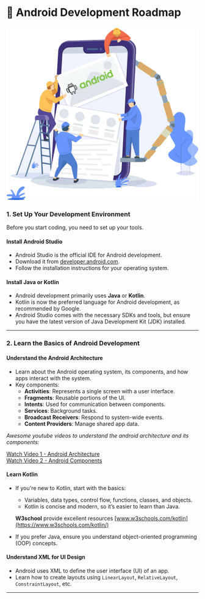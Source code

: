 # 🤖 Android Development Roadmap

### ![Android Architecture image](./assets/android-development-vector.png)

### **1. Set Up Your Development Environment**

Before you start coding, you need to set up your tools.

#### **Install Android Studio**

- Android Studio is the official IDE for Android development.
- Download it from [developer.android.com](https://developer.android.com/).
- Follow the installation instructions for your operating system.

#### **Install Java or Kotlin**

- Android development primarily uses **Java** or **Kotlin**.
- Kotlin is now the preferred language for Android development, as recommended by Google.
- Android Studio comes with the necessary SDKs and tools, but ensure you have the latest version of Java Development Kit (JDK) installed.

---

### **2. Learn the Basics of Android Development**

#### **Understand the Android Architecture**

- Learn about the Android operating system, its components, and how apps interact with the system.
- Key components:
  - **Activities**: Represents a single screen with a user interface.
  - **Fragments**: Reusable portions of the UI.
  - **Intents**: Used for communication between components.
  - **Services**: Background tasks.
  - **Broadcast Receivers**: Respond to system-wide events.
  - **Content Providers**: Manage shared app data.

_Awesome youtube videos to understand the android architecture and its components:_

[Watch Video 1 - Android Architecture](https://www.youtube.com/watch?v=TwXuY2w7Zv0)  
[Watch Video 2 - Android Components](https://www.youtube.com/watch?v=8hOzHsz71vE)  

#### **Learn Kotlin**

- If you're new to Kotlin, start with the basics:

  - Variables, data types, control flow, functions, classes, and objects.
  - Kotlin is concise and modern, so it’s easier to learn than Java.

  **W3school** provide excellent resources [www.w3schools.com/kotlin](https://www.w3schools.com/kotlin/)

- If you prefer Java, ensure you understand object-oriented programming (OOP) concepts.

#### **Understand XML for UI Design**

- Android uses XML to define the user interface (UI) of an app.
- Learn how to create layouts using `LinearLayout`, `RelativeLayout`, `ConstraintLayout`, etc.

---
